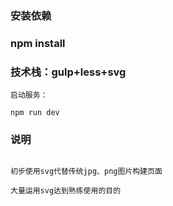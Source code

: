 ### 安装依赖

### npm install

### 技术栈：gulp+less+svg

```
启动服务：

npm run dev

```


### 说明

```

初步使用svg代替传统jpg、png图片构建页面

大量运用svg达到熟练使用的目的

```

